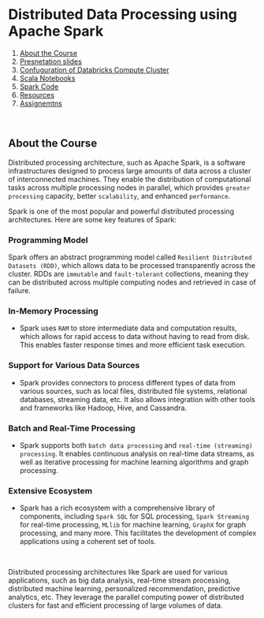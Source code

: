 # Distributed Data Processing using Apache Spark

1. [About the Course](#about-the-course)
2. [Presnetation slides](./presentation_slides/presentation_slides.md)
3. [Confuguration of Databricks Compute Cluster](./databricks_installation/databricks_compute_cluster_installation.md)
4. [Scala Notebooks](./scala_notebooks/scala_notebooks.md)
5. [Spark Code](./SparkD05/)
6. [Resources](./Resources/resources.md) 
7. [Assignemtns](./assignments/assignments.md)
<br>

## About the Course

Distributed processing architecture, such as Apache Spark, is a software infrastructures designed to process large amounts of data across a cluster of interconnected machines. They enable the distribution of computational tasks across multiple processing nodes in parallel, which provides `greater processing` capacity, better `scalability`, and enhanced `performance`.

Spark is one of the most popular and powerful distributed processing architectures. Here are some key features of Spark:

### Programming Model

Spark offers an abstract programming model called `Resilient Distributed Datasets (RDD)`, which allows data to be processed transparently across the cluster. RDDs are `immutable` and `fault-tolerant` collections, meaning they can be distributed across multiple computing nodes and retrieved in case of failure.

### In-Memory Processing

* Spark uses `RAM` to store intermediate data and computation results, which allows for rapid access to data without having to read from disk. This enables faster response times and more efficient task execution.

### Support for Various Data Sources

* Spark provides connectors to process different types of data from various sources, such as local files, distributed file systems, relational databases, streaming data, etc. It also allows integration with other tools and frameworks like Hadoop, Hive, and Cassandra.

### Batch and Real-Time Processing

* Spark supports both `batch data processing` and `real-time (streaming) processing`. It enables continuous analysis on real-time data streams, as well as iterative processing for machine learning algorithms and graph processing.

### Extensive Ecosystem

* Spark has a rich ecosystem with a comprehensive library of components, including `Spark SQL` for SQL processing, `Spark Streaming` for real-time processing, `MLlib` for machine learning, `GraphX` for graph processing, and many more. This facilitates the development of complex applications using a coherent set of tools.

<br>

Distributed processing architectures like Spark are used for various applications, such as big data analysis, real-time stream processing, distributed machine learning, personalized recommendation, predictive analytics, etc. They leverage the parallel computing power of distributed clusters for fast and efficient processing of large volumes of data.

<br>



   
